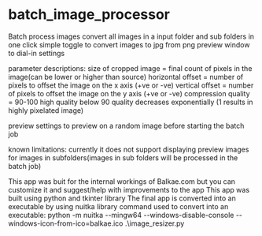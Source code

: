 # batch_image_processor
Batch process images 
  convert all images in a input folder and sub folders in one click
  simple toggle to convert images to jpg from png
  preview window to dial-in settings
  
parameter descriptions:
  size of cropped image = final count of pixels in the image(can be lower or higher than source)
  horizontal offset = number of pixels to offset the image on the x axis (+ve or -ve)
  vertical offset = number of pixels to offset the image on the y axis (+ve or -ve)
  compression quality = 90-100 high quality below 90 quality decreases exponentially (1 results in highly pixelated image)
  
preview settings to preview on a random image before starting the batch job

known limitations:
currently it does not support displaying preview images for images in subfolders(images in sub folders will be processed in the batch job)

This app was buit for the internal workings of Balkae.com but you can customize it and suggest/help with improvements to the app
This app was built using python and tkinter library
The final app is converted into an executable by using nuitka library
command used to convert into an executable:
  python -m nuitka --mingw64 --windows-disable-console --windows-icon-from-ico=balkae.ico .\image_resizer.py
  
